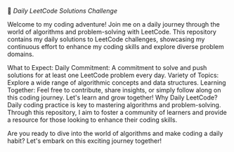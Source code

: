 🚀 *Daily LeetCode Solutions Challenge*

Welcome to my coding adventure! Join me on a daily journey through the world of algorithms and problem-solving with LeetCode. This repository contains my daily solutions to LeetCode challenges, showcasing my continuous effort to enhance my coding skills and explore diverse problem domains.

What to Expect:
Daily Commitment: A commitment to solve and push solutions for at least one LeetCode problem every day.
Variety of Topics: Explore a wide range of algorithmic concepts and data structures.
Learning Together: Feel free to contribute, share insights, or simply follow along on this coding journey. Let's learn and grow together!
Why Daily LeetCode?
Daily coding practice is key to mastering algorithms and problem-solving. Through this repository, I aim to foster a community of learners and provide a resource for those looking to enhance their coding skills.

Are you ready to dive into the world of algorithms and make coding a daily habit? Let's embark on this exciting journey together!
